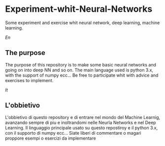 # Experiment-whit-Neural-Networks
Some experiment and exercise whit neural network, deep learning, machine learning. 

*En*
## The purpose
The purpose of this repository is to make some basic neural networks and going on into deep NN and so on. 
The main language used is python 3.x, with the support of numpy ecc... 
Be free to participate whit with advice and exercises to implement.
 
*It*
## L'obbietivo 
L'obbietivo di questo repository e di entrare nel mondo del Machine Learnig, avanzando sempre di piu e inoltrandomi nelle Neurla Networks e nel Deep Learning. 
Il linguaggio principale usato su questo repostiroy e il python 3.x, con il supporto di numpy ecc... 
Siate liberi di commentare o magari proppore esempi o esercizi da implementare 

